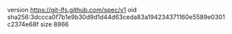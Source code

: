 version https://git-lfs.github.com/spec/v1
oid sha256:3dccca0f7b1e9b30d9d1d44d63ceda83a194234371160e5589e0301c2374e68f
size 8866
